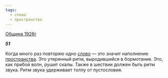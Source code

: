 ```yaml
---
tags:
  - слово
  - пространство
---
```

[Община 1926г](https://127.0.0.1:4002/agni/1926)

___51___

Когда много раз повторяю одно [слово](../../../tags/#слово) — это значит наполнение [пространства](../../../tags/#пространство). Это утерянный ритм, выродившийся в бормотание. Это, как прибой волн, рушит скалы. Также в шествии должен быть ритм звука. Ритм звука удерживает толпу от пустословия.   

